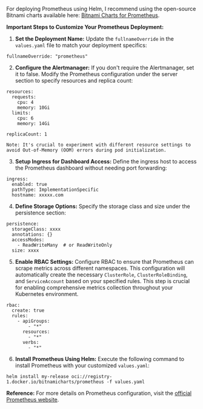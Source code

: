 For deploying Prometheus using Helm, I recommend using the open-source Bitnami charts available here: [Bitnami Charts for Prometheus](https://github.com/bitnami/charts/tree/main/bitnami/prometheus).

**Important Steps to Customize Your Prometheus Deployment:**

1. **Set the Deployment Name:** Update the `fullnameOverride` in the `values.yaml` file to match your deployment specifics:
```
fullnameOverride: "prometheus"
```
2. **Configure the Alertmanager:** If you don't require the Alertmanager, set it to false. Modify the Prometheus configuration under the server section to specify resources and replica count:
```
resources:
  requests:
    cpu: 4
    memory: 10Gi
  limits:
    cpu: 6
    memory: 14Gi

replicaCount: 1
```
    Note: It's crucial to experiment with different resource settings to avoid Out-of-Memory (OOM) errors during pod initialization.
    
3. **Setup Ingress for Dashboard Access:** Define the ingress host to access the Prometheus dashboard without needing port forwarding:

```
ingress:
  enabled: true
  pathType: ImplementationSpecific
  hostname: xxxxx.com
```



4. **Define Storage Options:** Specify the storage class and size under the persistence section:

```
persistence:
  storageClass: xxxx
  annotations: {}
  accessModes:
    - ReadWriteMany  # or ReadWriteOnly
  size: xxxx

```



5. **Enable RBAC Settings:** Configure RBAC to ensure that Prometheus can scrape metrics across different namespaces. This configuration will automatically create the necessary `ClusterRole`, `ClusterRoleBinding`, and `ServiceAccount` based on your specified rules. This step is crucial for enabling comprehensive metrics collection throughout your Kubernetes environment.
```
rbac:
  create: true
  rules:
    - apiGroups:
        - "*"
      resources:
        - "*"
      verbs:
        - "*"

```


6. **Install Prometheus Using Helm:** Execute the following command to install Prometheus with your customized `values.yaml`:
```
helm install my-release oci://registry-1.docker.io/bitnamicharts/prometheus -f values.yaml
```

**Reference:** For more details on Prometheus configuration, visit the [official Prometheus website](https://prometheus.io/).